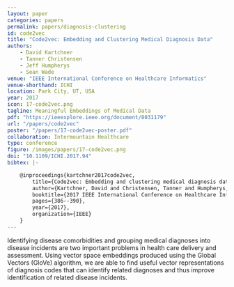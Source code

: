 ```yaml
---
layout: paper
categories: papers
permalink: papers/diagnosis-clustering
id: code2vec
title: "Code2vec: Embedding and Clustering Medical Diagnosis Data"
authors:
    - David Kartchner
    - Tanner Christensen
    - Jeff Humpherys
    - Sean Wade
venue: "IEEE International Conference on Healthcare Informatics"
venue-shorthand: ICHI
location: Park City, UT, USA
year: 2017
icon: 17-code2vec.png
tagline: Meaningful Embeddings of Medical Data
pdf: "https://ieeexplore.ieee.org/document/8031179"
url: "/papers/code2vec"
poster: "/papers/17-code2vec-poster.pdf"
collaboration: Intermountain Healthcare
type: conference
figure: /images/papers/17-code2vec.png
doi: "10.1109/ICHI.2017.94"
bibtex: |-

    @inproceedings{kartchner2017code2vec,
        title={Code2vec: Embedding and clustering medical diagnosis data},
        author={Kartchner, David and Christensen, Tanner and Humpherys, Jeffrey and Wade, Sean},
        booktitle={2017 IEEE International Conference on Healthcare Informatics (ICHI)},
        pages={386--390},
        year={2017},
        organization={IEEE}
    }
---
```


Identifying disease comorbidities and grouping medical diagnoses into disease incidents are two important problems in health care delivery and assessment. 
Using vector space embeddings produced using the Global Vectors (GloVe) algorithm, we are able to find useful vector representations of diagnosis codes that can identify related diagnoses and thus improve identification of related disease incidents.
